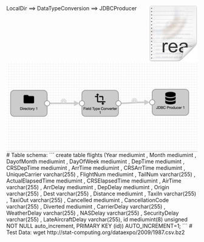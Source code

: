 <img src="../../readme.png" align="right" />
LocalDir ==> DataTypeConversion ==> JDBCProducer
<img src="LocalDir_JDBCProducer_With_Large_DataSet.png" align="center" />
# Table schema:
```
create table flights
(Year mediumint ,
Month mediumint ,
DayofMonth mediumint ,
DayOfWeek mediumint ,
DepTime mediumint ,
CRSDepTime mediumint ,
ArrTime mediumint ,
CRSArrTime mediumint ,
UniqueCarrier varchar(255) ,
FlightNum mediumint ,
TailNum varchar(255) ,
ActualElapsedTime mediumint ,
CRSElapsedTime mediumint ,
AirTime varchar(255) ,
ArrDelay mediumint ,
DepDelay mediumint ,
Origin varchar(255) ,
Dest varchar(255) ,
Distance mediumint ,
TaxiIn varchar(255) ,
TaxiOut varchar(255) ,
Cancelled mediumint ,
CancellationCode varchar(255) ,
Diverted mediumint ,
CarrierDelay varchar(255) ,
WeatherDelay varchar(255) ,
NASDelay varchar(255) ,
SecurityDelay varchar(255) ,
LateAircraftDelay varchar(255),
id mediumint(8) unsigned NOT NULL auto_increment,
PRIMARY KEY (id)) AUTO_INCREMENT=1;
```
# Test Data: 
wget http://stat-computing.org/dataexpo/2009/1987.csv.bz2



